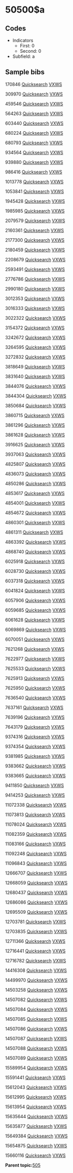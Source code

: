 # 50500$a

## Codes

-   Indicators
    -   First: 0
    -   Second: 0
-   Subfield: a

## Sample bibs

170846 [Quicksearch](https://search.library.yale.edu/catalog/170846) [VXWS](http://prodorbis.library.yale.edu:7014/vxws/GetHoldingsService?bibId=170846)

309970 [Quicksearch](https://search.library.yale.edu/catalog/309970) [VXWS](http://prodorbis.library.yale.edu:7014/vxws/GetHoldingsService?bibId=309970)

459546 [Quicksearch](https://search.library.yale.edu/catalog/459546) [VXWS](http://prodorbis.library.yale.edu:7014/vxws/GetHoldingsService?bibId=459546)

564263 [Quicksearch](https://search.library.yale.edu/catalog/564263) [VXWS](http://prodorbis.library.yale.edu:7014/vxws/GetHoldingsService?bibId=564263)

603440 [Quicksearch](https://search.library.yale.edu/catalog/603440) [VXWS](http://prodorbis.library.yale.edu:7014/vxws/GetHoldingsService?bibId=603440)

680224 [Quicksearch](https://search.library.yale.edu/catalog/680224) [VXWS](http://prodorbis.library.yale.edu:7014/vxws/GetHoldingsService?bibId=680224)

680793 [Quicksearch](https://search.library.yale.edu/catalog/680793) [VXWS](http://prodorbis.library.yale.edu:7014/vxws/GetHoldingsService?bibId=680793)

934564 [Quicksearch](https://search.library.yale.edu/catalog/934564) [VXWS](http://prodorbis.library.yale.edu:7014/vxws/GetHoldingsService?bibId=934564)

939880 [Quicksearch](https://search.library.yale.edu/catalog/939880) [VXWS](http://prodorbis.library.yale.edu:7014/vxws/GetHoldingsService?bibId=939880)

986416 [Quicksearch](https://search.library.yale.edu/catalog/986416) [VXWS](http://prodorbis.library.yale.edu:7014/vxws/GetHoldingsService?bibId=986416)

1013778 [Quicksearch](https://search.library.yale.edu/catalog/1013778) [VXWS](http://prodorbis.library.yale.edu:7014/vxws/GetHoldingsService?bibId=1013778)

1053841 [Quicksearch](https://search.library.yale.edu/catalog/1053841) [VXWS](http://prodorbis.library.yale.edu:7014/vxws/GetHoldingsService?bibId=1053841)

1945428 [Quicksearch](https://search.library.yale.edu/catalog/1945428) [VXWS](http://prodorbis.library.yale.edu:7014/vxws/GetHoldingsService?bibId=1945428)

1985985 [Quicksearch](https://search.library.yale.edu/catalog/1985985) [VXWS](http://prodorbis.library.yale.edu:7014/vxws/GetHoldingsService?bibId=1985985)

2079579 [Quicksearch](https://search.library.yale.edu/catalog/2079579) [VXWS](http://prodorbis.library.yale.edu:7014/vxws/GetHoldingsService?bibId=2079579)

2160361 [Quicksearch](https://search.library.yale.edu/catalog/2160361) [VXWS](http://prodorbis.library.yale.edu:7014/vxws/GetHoldingsService?bibId=2160361)

2177300 [Quicksearch](https://search.library.yale.edu/catalog/2177300) [VXWS](http://prodorbis.library.yale.edu:7014/vxws/GetHoldingsService?bibId=2177300)

2180459 [Quicksearch](https://search.library.yale.edu/catalog/2180459) [VXWS](http://prodorbis.library.yale.edu:7014/vxws/GetHoldingsService?bibId=2180459)

2208679 [Quicksearch](https://search.library.yale.edu/catalog/2208679) [VXWS](http://prodorbis.library.yale.edu:7014/vxws/GetHoldingsService?bibId=2208679)

2593491 [Quicksearch](https://search.library.yale.edu/catalog/2593491) [VXWS](http://prodorbis.library.yale.edu:7014/vxws/GetHoldingsService?bibId=2593491)

2776786 [Quicksearch](https://search.library.yale.edu/catalog/2776786) [VXWS](http://prodorbis.library.yale.edu:7014/vxws/GetHoldingsService?bibId=2776786)

2990180 [Quicksearch](https://search.library.yale.edu/catalog/2990180) [VXWS](http://prodorbis.library.yale.edu:7014/vxws/GetHoldingsService?bibId=2990180)

3012353 [Quicksearch](https://search.library.yale.edu/catalog/3012353) [VXWS](http://prodorbis.library.yale.edu:7014/vxws/GetHoldingsService?bibId=3012353)

3016333 [Quicksearch](https://search.library.yale.edu/catalog/3016333) [VXWS](http://prodorbis.library.yale.edu:7014/vxws/GetHoldingsService?bibId=3016333)

3022322 [Quicksearch](https://search.library.yale.edu/catalog/3022322) [VXWS](http://prodorbis.library.yale.edu:7014/vxws/GetHoldingsService?bibId=3022322)

3154372 [Quicksearch](https://search.library.yale.edu/catalog/3154372) [VXWS](http://prodorbis.library.yale.edu:7014/vxws/GetHoldingsService?bibId=3154372)

3242672 [Quicksearch](https://search.library.yale.edu/catalog/3242672) [VXWS](http://prodorbis.library.yale.edu:7014/vxws/GetHoldingsService?bibId=3242672)

3264595 [Quicksearch](https://search.library.yale.edu/catalog/3264595) [VXWS](http://prodorbis.library.yale.edu:7014/vxws/GetHoldingsService?bibId=3264595)

3272832 [Quicksearch](https://search.library.yale.edu/catalog/3272832) [VXWS](http://prodorbis.library.yale.edu:7014/vxws/GetHoldingsService?bibId=3272832)

3818649 [Quicksearch](https://search.library.yale.edu/catalog/3818649) [VXWS](http://prodorbis.library.yale.edu:7014/vxws/GetHoldingsService?bibId=3818649)

3831640 [Quicksearch](https://search.library.yale.edu/catalog/3831640) [VXWS](http://prodorbis.library.yale.edu:7014/vxws/GetHoldingsService?bibId=3831640)

3844076 [Quicksearch](https://search.library.yale.edu/catalog/3844076) [VXWS](http://prodorbis.library.yale.edu:7014/vxws/GetHoldingsService?bibId=3844076)

3844304 [Quicksearch](https://search.library.yale.edu/catalog/3844304) [VXWS](http://prodorbis.library.yale.edu:7014/vxws/GetHoldingsService?bibId=3844304)

3850684 [Quicksearch](https://search.library.yale.edu/catalog/3850684) [VXWS](http://prodorbis.library.yale.edu:7014/vxws/GetHoldingsService?bibId=3850684)

3860715 [Quicksearch](https://search.library.yale.edu/catalog/3860715) [VXWS](http://prodorbis.library.yale.edu:7014/vxws/GetHoldingsService?bibId=3860715)

3861296 [Quicksearch](https://search.library.yale.edu/catalog/3861296) [VXWS](http://prodorbis.library.yale.edu:7014/vxws/GetHoldingsService?bibId=3861296)

3861628 [Quicksearch](https://search.library.yale.edu/catalog/3861628) [VXWS](http://prodorbis.library.yale.edu:7014/vxws/GetHoldingsService?bibId=3861628)

3916625 [Quicksearch](https://search.library.yale.edu/catalog/3916625) [VXWS](http://prodorbis.library.yale.edu:7014/vxws/GetHoldingsService?bibId=3916625)

3937063 [Quicksearch](https://search.library.yale.edu/catalog/3937063) [VXWS](http://prodorbis.library.yale.edu:7014/vxws/GetHoldingsService?bibId=3937063)

4825807 [Quicksearch](https://search.library.yale.edu/catalog/4825807) [VXWS](http://prodorbis.library.yale.edu:7014/vxws/GetHoldingsService?bibId=4825807)

4836073 [Quicksearch](https://search.library.yale.edu/catalog/4836073) [VXWS](http://prodorbis.library.yale.edu:7014/vxws/GetHoldingsService?bibId=4836073)

4850286 [Quicksearch](https://search.library.yale.edu/catalog/4850286) [VXWS](http://prodorbis.library.yale.edu:7014/vxws/GetHoldingsService?bibId=4850286)

4853617 [Quicksearch](https://search.library.yale.edu/catalog/4853617) [VXWS](http://prodorbis.library.yale.edu:7014/vxws/GetHoldingsService?bibId=4853617)

4854001 [Quicksearch](https://search.library.yale.edu/catalog/4854001) [VXWS](http://prodorbis.library.yale.edu:7014/vxws/GetHoldingsService?bibId=4854001)

4854672 [Quicksearch](https://search.library.yale.edu/catalog/4854672) [VXWS](http://prodorbis.library.yale.edu:7014/vxws/GetHoldingsService?bibId=4854672)

4860301 [Quicksearch](https://search.library.yale.edu/catalog/4860301) [VXWS](http://prodorbis.library.yale.edu:7014/vxws/GetHoldingsService?bibId=4860301)

4861311 [Quicksearch](https://search.library.yale.edu/catalog/4861311) [VXWS](http://prodorbis.library.yale.edu:7014/vxws/GetHoldingsService?bibId=4861311)

4863392 [Quicksearch](https://search.library.yale.edu/catalog/4863392) [VXWS](http://prodorbis.library.yale.edu:7014/vxws/GetHoldingsService?bibId=4863392)

4868740 [Quicksearch](https://search.library.yale.edu/catalog/4868740) [VXWS](http://prodorbis.library.yale.edu:7014/vxws/GetHoldingsService?bibId=4868740)

6025918 [Quicksearch](https://search.library.yale.edu/catalog/6025918) [VXWS](http://prodorbis.library.yale.edu:7014/vxws/GetHoldingsService?bibId=6025918)

6028730 [Quicksearch](https://search.library.yale.edu/catalog/6028730) [VXWS](http://prodorbis.library.yale.edu:7014/vxws/GetHoldingsService?bibId=6028730)

6037318 [Quicksearch](https://search.library.yale.edu/catalog/6037318) [VXWS](http://prodorbis.library.yale.edu:7014/vxws/GetHoldingsService?bibId=6037318)

6041824 [Quicksearch](https://search.library.yale.edu/catalog/6041824) [VXWS](http://prodorbis.library.yale.edu:7014/vxws/GetHoldingsService?bibId=6041824)

6057906 [Quicksearch](https://search.library.yale.edu/catalog/6057906) [VXWS](http://prodorbis.library.yale.edu:7014/vxws/GetHoldingsService?bibId=6057906)

6059685 [Quicksearch](https://search.library.yale.edu/catalog/6059685) [VXWS](http://prodorbis.library.yale.edu:7014/vxws/GetHoldingsService?bibId=6059685)

6061628 [Quicksearch](https://search.library.yale.edu/catalog/6061628) [VXWS](http://prodorbis.library.yale.edu:7014/vxws/GetHoldingsService?bibId=6061628)

6069869 [Quicksearch](https://search.library.yale.edu/catalog/6069869) [VXWS](http://prodorbis.library.yale.edu:7014/vxws/GetHoldingsService?bibId=6069869)

6070051 [Quicksearch](https://search.library.yale.edu/catalog/6070051) [VXWS](http://prodorbis.library.yale.edu:7014/vxws/GetHoldingsService?bibId=6070051)

7621268 [Quicksearch](https://search.library.yale.edu/catalog/7621268) [VXWS](http://prodorbis.library.yale.edu:7014/vxws/GetHoldingsService?bibId=7621268)

7622977 [Quicksearch](https://search.library.yale.edu/catalog/7622977) [VXWS](http://prodorbis.library.yale.edu:7014/vxws/GetHoldingsService?bibId=7622977)

7625533 [Quicksearch](https://search.library.yale.edu/catalog/7625533) [VXWS](http://prodorbis.library.yale.edu:7014/vxws/GetHoldingsService?bibId=7625533)

7625913 [Quicksearch](https://search.library.yale.edu/catalog/7625913) [VXWS](http://prodorbis.library.yale.edu:7014/vxws/GetHoldingsService?bibId=7625913)

7625950 [Quicksearch](https://search.library.yale.edu/catalog/7625950) [VXWS](http://prodorbis.library.yale.edu:7014/vxws/GetHoldingsService?bibId=7625950)

7636540 [Quicksearch](https://search.library.yale.edu/catalog/7636540) [VXWS](http://prodorbis.library.yale.edu:7014/vxws/GetHoldingsService?bibId=7636540)

7637161 [Quicksearch](https://search.library.yale.edu/catalog/7637161) [VXWS](http://prodorbis.library.yale.edu:7014/vxws/GetHoldingsService?bibId=7637161)

7639196 [Quicksearch](https://search.library.yale.edu/catalog/7639196) [VXWS](http://prodorbis.library.yale.edu:7014/vxws/GetHoldingsService?bibId=7639196)

7643179 [Quicksearch](https://search.library.yale.edu/catalog/7643179) [VXWS](http://prodorbis.library.yale.edu:7014/vxws/GetHoldingsService?bibId=7643179)

9374316 [Quicksearch](https://search.library.yale.edu/catalog/9374316) [VXWS](http://prodorbis.library.yale.edu:7014/vxws/GetHoldingsService?bibId=9374316)

9374354 [Quicksearch](https://search.library.yale.edu/catalog/9374354) [VXWS](http://prodorbis.library.yale.edu:7014/vxws/GetHoldingsService?bibId=9374354)

9381985 [Quicksearch](https://search.library.yale.edu/catalog/9381985) [VXWS](http://prodorbis.library.yale.edu:7014/vxws/GetHoldingsService?bibId=9381985)

9383662 [Quicksearch](https://search.library.yale.edu/catalog/9383662) [VXWS](http://prodorbis.library.yale.edu:7014/vxws/GetHoldingsService?bibId=9383662)

9383665 [Quicksearch](https://search.library.yale.edu/catalog/9383665) [VXWS](http://prodorbis.library.yale.edu:7014/vxws/GetHoldingsService?bibId=9383665)

9411850 [Quicksearch](https://search.library.yale.edu/catalog/9411850) [VXWS](http://prodorbis.library.yale.edu:7014/vxws/GetHoldingsService?bibId=9411850)

9414253 [Quicksearch](https://search.library.yale.edu/catalog/9414253) [VXWS](http://prodorbis.library.yale.edu:7014/vxws/GetHoldingsService?bibId=9414253)

11072338 [Quicksearch](https://search.library.yale.edu/catalog/11072338) [VXWS](http://prodorbis.library.yale.edu:7014/vxws/GetHoldingsService?bibId=11072338)

11073813 [Quicksearch](https://search.library.yale.edu/catalog/11073813) [VXWS](http://prodorbis.library.yale.edu:7014/vxws/GetHoldingsService?bibId=11073813)

11078024 [Quicksearch](https://search.library.yale.edu/catalog/11078024) [VXWS](http://prodorbis.library.yale.edu:7014/vxws/GetHoldingsService?bibId=11078024)

11082359 [Quicksearch](https://search.library.yale.edu/catalog/11082359) [VXWS](http://prodorbis.library.yale.edu:7014/vxws/GetHoldingsService?bibId=11082359)

11083166 [Quicksearch](https://search.library.yale.edu/catalog/11083166) [VXWS](http://prodorbis.library.yale.edu:7014/vxws/GetHoldingsService?bibId=11083166)

11092248 [Quicksearch](https://search.library.yale.edu/catalog/11092248) [VXWS](http://prodorbis.library.yale.edu:7014/vxws/GetHoldingsService?bibId=11092248)

11096843 [Quicksearch](https://search.library.yale.edu/catalog/11096843) [VXWS](http://prodorbis.library.yale.edu:7014/vxws/GetHoldingsService?bibId=11096843)

12666707 [Quicksearch](https://search.library.yale.edu/catalog/12666707) [VXWS](http://prodorbis.library.yale.edu:7014/vxws/GetHoldingsService?bibId=12666707)

12668059 [Quicksearch](https://search.library.yale.edu/catalog/12668059) [VXWS](http://prodorbis.library.yale.edu:7014/vxws/GetHoldingsService?bibId=12668059)

12680437 [Quicksearch](https://search.library.yale.edu/catalog/12680437) [VXWS](http://prodorbis.library.yale.edu:7014/vxws/GetHoldingsService?bibId=12680437)

12686086 [Quicksearch](https://search.library.yale.edu/catalog/12686086) [VXWS](http://prodorbis.library.yale.edu:7014/vxws/GetHoldingsService?bibId=12686086)

12695509 [Quicksearch](https://search.library.yale.edu/catalog/12695509) [VXWS](http://prodorbis.library.yale.edu:7014/vxws/GetHoldingsService?bibId=12695509)

12703781 [Quicksearch](https://search.library.yale.edu/catalog/12703781) [VXWS](http://prodorbis.library.yale.edu:7014/vxws/GetHoldingsService?bibId=12703781)

12703835 [Quicksearch](https://search.library.yale.edu/catalog/12703835) [VXWS](http://prodorbis.library.yale.edu:7014/vxws/GetHoldingsService?bibId=12703835)

12711366 [Quicksearch](https://search.library.yale.edu/catalog/12711366) [VXWS](http://prodorbis.library.yale.edu:7014/vxws/GetHoldingsService?bibId=12711366)

12716441 [Quicksearch](https://search.library.yale.edu/catalog/12716441) [VXWS](http://prodorbis.library.yale.edu:7014/vxws/GetHoldingsService?bibId=12716441)

12716782 [Quicksearch](https://search.library.yale.edu/catalog/12716782) [VXWS](http://prodorbis.library.yale.edu:7014/vxws/GetHoldingsService?bibId=12716782)

14416308 [Quicksearch](https://search.library.yale.edu/catalog/14416308) [VXWS](http://prodorbis.library.yale.edu:7014/vxws/GetHoldingsService?bibId=14416308)

14499970 [Quicksearch](https://search.library.yale.edu/catalog/14499970) [VXWS](http://prodorbis.library.yale.edu:7014/vxws/GetHoldingsService?bibId=14499970)

14503258 [Quicksearch](https://search.library.yale.edu/catalog/14503258) [VXWS](http://prodorbis.library.yale.edu:7014/vxws/GetHoldingsService?bibId=14503258)

14507082 [Quicksearch](https://search.library.yale.edu/catalog/14507082) [VXWS](http://prodorbis.library.yale.edu:7014/vxws/GetHoldingsService?bibId=14507082)

14507084 [Quicksearch](https://search.library.yale.edu/catalog/14507084) [VXWS](http://prodorbis.library.yale.edu:7014/vxws/GetHoldingsService?bibId=14507084)

14507085 [Quicksearch](https://search.library.yale.edu/catalog/14507085) [VXWS](http://prodorbis.library.yale.edu:7014/vxws/GetHoldingsService?bibId=14507085)

14507086 [Quicksearch](https://search.library.yale.edu/catalog/14507086) [VXWS](http://prodorbis.library.yale.edu:7014/vxws/GetHoldingsService?bibId=14507086)

14507087 [Quicksearch](https://search.library.yale.edu/catalog/14507087) [VXWS](http://prodorbis.library.yale.edu:7014/vxws/GetHoldingsService?bibId=14507087)

14507088 [Quicksearch](https://search.library.yale.edu/catalog/14507088) [VXWS](http://prodorbis.library.yale.edu:7014/vxws/GetHoldingsService?bibId=14507088)

14507089 [Quicksearch](https://search.library.yale.edu/catalog/14507089) [VXWS](http://prodorbis.library.yale.edu:7014/vxws/GetHoldingsService?bibId=14507089)

15589954 [Quicksearch](https://search.library.yale.edu/catalog/15589954) [VXWS](http://prodorbis.library.yale.edu:7014/vxws/GetHoldingsService?bibId=15589954)

15591441 [Quicksearch](https://search.library.yale.edu/catalog/15591441) [VXWS](http://prodorbis.library.yale.edu:7014/vxws/GetHoldingsService?bibId=15591441)

15612043 [Quicksearch](https://search.library.yale.edu/catalog/15612043) [VXWS](http://prodorbis.library.yale.edu:7014/vxws/GetHoldingsService?bibId=15612043)

15612995 [Quicksearch](https://search.library.yale.edu/catalog/15612995) [VXWS](http://prodorbis.library.yale.edu:7014/vxws/GetHoldingsService?bibId=15612995)

15613954 [Quicksearch](https://search.library.yale.edu/catalog/15613954) [VXWS](http://prodorbis.library.yale.edu:7014/vxws/GetHoldingsService?bibId=15613954)

15635644 [Quicksearch](https://search.library.yale.edu/catalog/15635644) [VXWS](http://prodorbis.library.yale.edu:7014/vxws/GetHoldingsService?bibId=15635644)

15635877 [Quicksearch](https://search.library.yale.edu/catalog/15635877) [VXWS](http://prodorbis.library.yale.edu:7014/vxws/GetHoldingsService?bibId=15635877)

15649384 [Quicksearch](https://search.library.yale.edu/catalog/15649384) [VXWS](http://prodorbis.library.yale.edu:7014/vxws/GetHoldingsService?bibId=15649384)

15654875 [Quicksearch](https://search.library.yale.edu/catalog/15654875) [VXWS](http://prodorbis.library.yale.edu:7014/vxws/GetHoldingsService?bibId=15654875)

15660116 [Quicksearch](https://search.library.yale.edu/catalog/15660116) [VXWS](http://prodorbis.library.yale.edu:7014/vxws/GetHoldingsService?bibId=15660116)

**Parent topic:**[505](../../tags/505/505.md)

